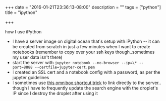 +++
date = "2016-01-21T23:36:13-08:00"
description = ""
tags = ["python"]
title = "ipython"

+++

how I use iPython

<!--more-->

* I have a server image on digital ocean that's setup with iPython --
it can be created from scratch in just a few minutes when I want to create notebooks
(remember to copy over your ssh keys though..sometimes my user data isn't there)
* start the server with `jupyter notebook --no-browser --ip=\* --port=8888 --certfile=jupyter-cert.pem`
* I created an SSL cert and a notebook config with a password, as per the jupyter guidelines
* I sometimes use [this omnibox shortcut trick](http://meta.stackexchange.com/questions/49313)
to link directly to the server..
though I have to frequently update the search engine with the droplet's IP
since I destroy the droplet after using it
